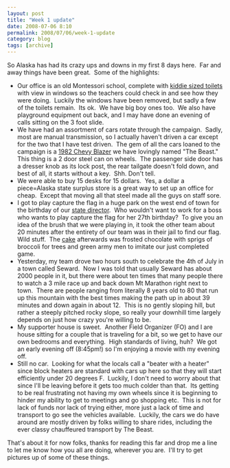 ```yaml
---
layout: post
title: "Week 1 update"
date: 2008-07-06 8:10
permalink: 2008/07/06/week-1-update
category: blog
tags: [archive]
---
```

So Alaska has had its crazy ups and downs in my first 8 days here.  Far and away things have been great.  Some of the highlights:
<ul>
	<li>Our office is an old Montessori school, complete with <a href="http://bostonrob.wordpress.com/?attachment_id=23">kiddie sized toilets</a> with view in windows so the teachers could check in and see how they were doing.  Luckily the windows have been removed, but sadly a few of the toilets remain.  Its ok.  We have big boy ones too.  We also have playground equipment out back, and I may have done an evening of calls sitting on the 3 foot slide.</li>
	<li>We have had an assortment of cars rotate through the campaign.  Sadly, most are manual transmission, so I actually haven't driven a car except for the two that I have test driven.  The gem of all the cars loaned to the campaign is a <a title="Not the actual vehicle.  Ours is much dirtier." href="http://www.lmctruck.com/assets/customer-pictures2/bzc76-louis-b-al.jpg">1982 Chevy Blazer</a> we have lovingly named "The Beast."  This thing is a 2 door steel can on wheels.  The passenger side door has a dresser knob as its lock post, the rear tailgate doesn't fold down, and best of all, it starts without a key.  Shh. Don't tell.</li>
	<li>We were able to buy 15 desks for 15 dollars.  Yes, a dollar a piece=Alaska state surplus store is a great way to set up an office for cheap.  Except that moving all that steel made all the guys on staff sore.</li>
	<li>I got to play capture the flag in a huge park on the west end of town for the birthday of our <a href="http://bostonrob.wordpress.com/?attachment_id=21">state director</a>.  Who wouldn't want to work for a boss who wants to play capture the flag for her 27th birthday?  To give you an idea of the brush that we were playing in, it took the other team about 20 minutes after the entirety of our team was in their jail to find our flag.  Wild stuff.  The <a href="http://bostonrob.wordpress.com/?attachment_id=22">cake</a> afterwards was frosted chocolate with sprigs of broccoli for trees and green army men to imitate our just completed game.</li>
	<li>Yesterday, my team drove two hours south to celebrate the 4th of July in a town called Seward.  Now I was told that usually Seward has about 2000 people in it, but there were about ten times that many people there to watch a 3 mile race up and back down Mt Marathon right next to town.  There are people ranging from literally 8 years old to 80 that run up this mountain with the best times making the path up in about 39 minutes and down again in about 12.  This is no gently sloping hill, but rather a steeply pitched rocky slope, so really your downhill time largely depends on just how crazy you're willing to be.</li>
	<li>My supporter house is sweet.  Another Field Organizer (FO) and I are house sitting for a couple that is traveling for a bit, so we get to have our own bedrooms and everything.  High standards of living, huh?  We got an early evening off (8:45pm!) so I'm enjoying a movie with my evening off.</li>
	<li>Still no car.  Looking for what the locals call a "beater with a heater" since block heaters are standard with cars up here so that they will start efficiently under 20 degrees F.  Luckily, I don't need to worry about that since I'll be leaving before it gets too much colder than that.  Its getting to be real frustrating not having my own wheels since it is beginning to hinder my ability to get to meetings and go shopping etc.  This is not for lack of funds nor lack of trying either, more just a lack of time and transport to go see the vehicles available.  Luckily, the cars we do have around are mostly driven by folks willing to share rides, including the ever classy chauffeured transport by The Beast.</li>
</ul>
That's about it for now folks, thanks for reading this far and drop me a line to let me know how you all are doing, wherever you are.  I'll try to get pictures up of some of these things.
